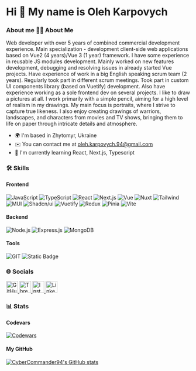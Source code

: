 # Hi 👋 My name is Oleh Karpovych

### About me 👨‍💻 About Me

Web developer with over 5 years of combined commercial development experience. Main specialization - development client-side web applications based on Vue2 (4 years)/Vue 3 (1 year) framework. I have some experience in reusable JS modules development. Mainly worked on new features development, debugging and resolving issues in already started Vue projects. Have experience of work in a big English speaking scrum team (2 years). Regularly took part in different scrum meetings. Took part in custom UI components library (based on Vuetify) development. Also have experience working as a sole frontend dev on several projects. I like to draw a pictures at all. I work primarily with a simple pencil, aiming for a high level of realism in my drawings. My main focus is portraits, where I strive to capture true likeness. I also enjoy creating drawings of warriors, landscapes, and characters from movies and TV shows, bringing them to life on paper through intricate details and atmosphere.

- 🌍 I'm based in Zhytomyr, Ukraine
- ✉️ You can contact me at [oleh.karpovych.94@gmail.com](mailto:oleh.karpovych.94@gmail.com)
- 🧠 I'm currently learning React, Next.js, Typescript




### 🛠 Skills

#### Frontend

![JavaScript](https://img.shields.io/badge/JavaScript-F7DF1E?style=for-the-badge&logo=javascript&logoColor=black)
![TypeScript](https://img.shields.io/badge/TypeScript-3178c6?style=for-the-badge&logo=typescript&logoColor=white)
![React](https://img.shields.io/badge/React-20232a?style=for-the-badge&logo=react&logoColor=61dafb)
![Next.js](https://img.shields.io/badge/Next.js-000000?style=for-the-badge&logo=nextdotjs&logoColor=white)
![Vue](https://img.shields.io/badge/Vue-ffffff?style=for-the-badge&logo=vuedotjs&logoColor=4FC08D)
![Nuxt](https://img.shields.io/badge/Nuxt-ffffff?style=for-the-badge&logo=nuxt&logoColor=00DC82)
![Tailwind](https://img.shields.io/badge/Tailwind-20232a?style=for-the-badge&logo=tailwindcss&logoColor=06B6D4)
![MUI](https://img.shields.io/badge/MUI-20232a?style=for-the-badge&logo=mui&logoColor=%23007FFF)
![Shadcn/ui](https://img.shields.io/badge/Shadcn%2Fui-ffffff?style=for-the-badge&logo=shadcnui&logoColor=000000)
![Vuetify](https://img.shields.io/badge/Vuetify-ffffff?style=for-the-badge&logo=vuetify&logoColor=1867C0)
![Redux](https://img.shields.io/badge/Redux-ffffff?style=for-the-badge&logo=redux&logoColor=764ABC)
![Pinia](https://img.shields.io/badge/Pinia-25c2a0?style=for-the-badge&logo=pinia&logoColor=FFD859)
![Vite](https://img.shields.io/badge/Vite-ffffff?style=for-the-badge&logo=vite&logoColor=646CFF)

#### Backend

![Node.js](https://img.shields.io/badge/Node.JS-20232a?style=for-the-badge&logo=nodedotjs&logoColor=5FA04E)
![Express.js](https://img.shields.io/badge/Express-ffffff?style=for-the-badge&logo=express&logoColor=000000)
![MongoDB](https://img.shields.io/badge/MongoDB-20232a?style=for-the-badge&logo=mongodb&logoColor=47A248)

#### Tools

![GIT](https://img.shields.io/badge/GIT-20232a?style=for-the-badge&logo=git&logoColor=F05032)
![Static Badge](https://img.shields.io/badge/Figma-ffffff?style=for-the-badge&logo=figma&logoColor=F24E1E)





### 🌐 Socials

<a href="https://www.github.com/CyberCommander94" target="_blank" rel="noreferrer"> <picture> <source media="(prefers-color-scheme: dark)" srcset="https://raw.githubusercontent.com/danielcranney/readme-generator/main/public/icons/socials/github-dark.svg" /> <source media="(prefers-color-scheme: light)" srcset="https://raw.githubusercontent.com/danielcranney/readme-generator/main/public/icons/socials/github.svg" /> <img src="https://raw.githubusercontent.com/danielcranney/readme-generator/main/public/icons/socials/github.svg" width="32" height="32" alt="GitHub" title="GitHub" /> </picture> </a>
<a href="https://www.threads.net/@ewizardua" target="_blank" rel="noreferrer"> <picture> <source media="(prefers-color-scheme: dark)" srcset="https://raw.githubusercontent.com/danielcranney/readme-generator/main/public/icons/socials/threads-dark.svg" /> <source media="(prefers-color-scheme: light)" srcset="https://raw.githubusercontent.com/danielcranney/readme-generator/main/public/icons/socials/threads.svg" /> <img src="https://raw.githubusercontent.com/danielcranney/readme-generator/main/public/icons/socials/threads.svg" width="32" height="32" alt="Threads" title="Threads" /> </picture> </a>
<a href="https://www.instagram.com/ewizardua/" target="_blank" rel="noreferrer"> <picture> <source media="(prefers-color-scheme: dark)" srcset="https://raw.githubusercontent.com/danielcranney/readme-generator/main/public/icons/socials/instagram-dark.svg" /> <source media="(prefers-color-scheme: light)" srcset="https://raw.githubusercontent.com/danielcranney/readme-generator/main/public/icons/socials/instagram.svg" /> <img src="https://raw.githubusercontent.com/danielcranney/readme-generator/main/public/icons/socials/instagram.svg" width="32" height="32" alt="Instagram" title="Instagram" /> </picture> </a>
<a href="https://www.linkedin.com/in/oleh-karpovych-512942103" target="_blank" rel="noreferrer"> <picture> <source media="(prefers-color-scheme: dark)" srcset="https://raw.githubusercontent.com/danielcranney/readme-generator/main/public/icons/socials/linkedin-dark.svg" /> <source media="(prefers-color-scheme: light)" srcset="https://raw.githubusercontent.com/danielcranney/readme-generator/main/public/icons/socials/linkedin.svg" /> <img src="https://raw.githubusercontent.com/danielcranney/readme-generator/main/public/icons/socials/linkedin.svg" width="32" height="32" alt="LinkedIn" title="LinkedIn" /> </picture> </a>




### 📊 Stats

#### Codevars

<a href="https://github.com/CyberCommander94" target="_blank" rel="noreferrer">
  <img src="https://www.codewars.com/users/Oleh%20Karpovych/badges/large" alt="Codewars" />
</a>

#### My GitHub

<a href="http://www.github.com/CyberCommander94"><img src="https://github-readme-stats.vercel.app/api?username=CyberCommander94&show_icons=true&hide=&count_private=true&title_color=0891b2&text_color=ffffff&icon_color=0891b2&bg_color=1c1917&hide_border=true&show_icons=true" alt="CyberCommander94's GitHub stats" /></a>
